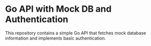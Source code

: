 # Go API with Mock DB and Authentication

This repository contains a simple Go API that fetches mock database information and implements basic authentication.
